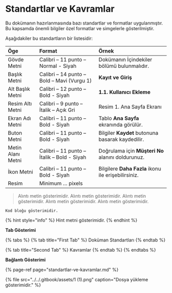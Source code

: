 # Standartlar ve Kavramlar

Bu dokümanın hazırlanmasında bazı standartlar ve formatlar uygulanmıştır. Bu kapsamda önemli bilgiler özel formatlar ve simgelerle gösterilmiştir.

Aşağıdakiler bu standartların bir listesidir:

| **Öge** | **Format** | **Örnek** |
| :--- | :--- | :--- |
| Gövde Metni | Calibri – 11 punto – Normal - Siyah | Dokümanın İçindekiler bölümü bulunmalıdır. |
| Başlık Metni | Calibri – 14 punto – Bold – Mavi \(Vurgu 1\) | **Kayıt ve Giriş** |
| Alt Başlık Metni | Calibri – 12 punto – Bold - Siyah | **1.1.  Kullanıcı Ekleme** |
| Resim Altı Metni | Calibri – 9 punto – İtalik – Açık Gri | Resim 1. Ana Sayfa Ekranı |
| Ekran Adı Metni | Calibri – 11 punto – Bold - Siyah | Tablo **Ana Sayfa** ekranında görülür. |
| Buton Metni | Calibri – 11 punto – Bold - Siyah | Bilgiler **Kaydet** butonuna basarak kaydedilir. |
| Metin Alanı Metni | Calibri – 11 punto – İtalik – Bold - Siyah | Doğrulama için **Müşteri No** alanını doldurunuz. |
| İkon Metni | Calibri – 11 punto – Bold - Siyah | Bilgilere **Daha Fazla** ikonu ile erişebilirsiniz. |
| Resim | Minimum … pixels |  |

> Alıntı metin gösterimidir. Alıntı metin gösterimidir. Alıntı metin gösterimidir. Alıntı metin gösterimidir. Alıntı metin gösterimidir.

```text
Kod bloğu gösterimidir.
```

{% hint style="info" %}
Hint metni gösterimidir.
{% endhint %}

**Tab Gösterimi**

{% tabs %}
{% tab title="First Tab" %}
Doküman Standartları
{% endtab %}

{% tab title="Second Tab" %}
Kavramlar
{% endtab %}
{% endtabs %}

**Bağlantı Gösterimi**

{% page-ref page="standartlar-ve-kavramlar.md" %}

{% file src="../../.gitbook/assets/1 \(1\).png" caption="Dosya yükleme gösterimidir." %}



